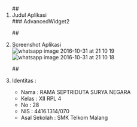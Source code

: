 <ol>
##<li> Judul Aplikasi </li>
### AdvancedWidget2
 
##<li> Screenshot Aplikasi </li>
![whatsapp image 2016-10-31 at 21 10 19](https://cloud.githubusercontent.com/assets/22853395/19857002/8362f8cc-9fae-11e6-97d0-d74a78338112.jpeg)
![whatsapp image 2016-10-31 at 21 10 18](https://cloud.githubusercontent.com/assets/22853395/19857004/8398141c-9fae-11e6-962a-721c9a518296.jpeg)

##<li> Identitas : </li>

<ul>
<li> Nama : RAMA SEPTRIDUTA SURYA NEGARA </li>
<li> Kelas : XII RPL 4 </li>
<li> No : 28 </li>
<li> NIS : 4416.1314/070 </li>
<li> Asal Sekolah : SMK Telkom Malang </li>
</ul>
